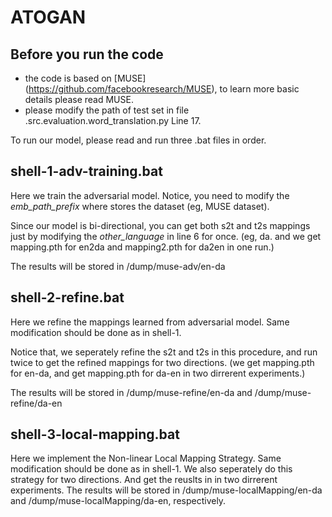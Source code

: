 # ATOGAN



## Before you run the code
  - the code is based on [MUSE] (https://github.com/facebookresearch/MUSE), to learn more basic details please read MUSE.
  - please modify the path of test set in file .src.evaluation.word_translation.py Line 17.

To run our model, please read and run three .bat files in order.

## shell-1-adv-training.bat
  Here we train the adversarial model. Notice, you need to modify the *emb_path_prefix* where stores the dataset (eg, MUSE dataset).
  
  Since our model is bi-directional, you can get both s2t and t2s mappings just by modifying the *other_language* in line 6 for once.
  (eg, da. and we get mapping.pth for en2da and mapping2.pth for da2en in one run.)
  
  The results will be stored in /dump/muse-adv/en-da

## shell-2-refine.bat
  Here we refine the  mappings learned from adversarial model. Same modification should be done as in shell-1.
  
  Notice that, we seperately refine the s2t and t2s in this procedure, and run twice to get the refined mappings for two directions.
  (we get mapping.pth for en-da, and get mapping.pth for da-en in two dirrerent experiments.)
  
  The results will be stored in /dump/muse-refine/en-da and /dump/muse-refine/da-en
 
 ## shell-3-local-mapping.bat
  Here we implement the Non-linear Local Mapping Strategy. Same modification should be done as in shell-1.
  We also seperately do this strategy for two directions. And get the reuslts in in two dirrerent experiments.
  The results will be stored in /dump/muse-localMapping/en-da and /dump/muse-localMapping/da-en, respectively.
 
  
  
  
  
